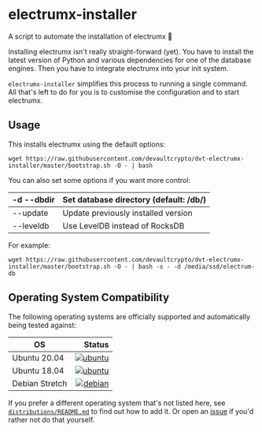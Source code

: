 # electrumx-installer
A script to automate the installation of electrumx 🤖

Installing electrumx isn't really straight-forward (yet). You have to install the latest version of Python and various dependencies for
one of the database engines. Then you have to integrate electrumx into your init system.

`electrumx-installer` simplifies this process to running a single command. All that's left to do for you
is to customise the configuration and to start electrumx.

## Usage
This installs electrumx using the default options:

    wget https://raw.githubusercontent.com/devaultcrypto/dvt-electrumx-installer/master/bootstrap.sh -O - | bash

You can also set some options if you want more control:

| -d --dbdir | Set database directory (default: /db/) |
|------------|----------------------------------------|
| --update   | Update previously installed version    |
| --leveldb  | Use LevelDB instead of RocksDB         |

For example:

    wget https://raw.githubusercontent.com/devaultcrypto/dvt-electrumx-installer/master/bootstrap.sh -O - | bash -s - -d /media/ssd/electrum-db

     
## Operating System Compatibility

The following operating systems are officially supported and automatically being tested against:

| OS | Status |
|----------|---:|
| Ubuntu 20.04   | [![ubuntu](https://badges.herokuapp.com/travis/bauerj/electrumx-installer?env=IMAGE=%22ubuntu:20.04%22&label=ubuntu:20.04)](https://travis-ci.org/bauerj/electrumx-installer/) |
| Ubuntu 18.04   | [![ubuntu](https://badges.herokuapp.com/travis/bauerj/electrumx-installer?env=IMAGE=%22ubuntu:18.04%22&label=ubuntu:18.04)](https://travis-ci.org/bauerj/electrumx-installer/) |
| Debian Stretch | [![debian](https://badges.herokuapp.com/travis/bauerj/electrumx-installer?env=IMAGE=%22debian:9%22&label=debian:9)](https://travis-ci.org/bauerj/electrumx-installer/) |


If you prefer a different operating system that's not listed here, see
[`distributions/README.md`](https://github.com/devaultcrypto/dvt-electrumx-installer/blob/master/distributions/README.md) to find out how to add it.
Or open an [issue](https://github.com/devaultcrypto/dvt-electrumx-installer/issues/new) if you'd rather not do that yourself.

